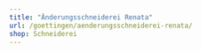 ```yaml
---
title: "Änderungsschneiderei Renata"
url: /goettingen/aenderungsschneiderei-renata/
shop: Schneiderei
---
```

